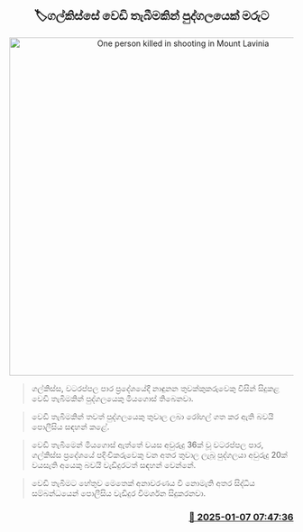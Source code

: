 <p align='center'><b><h2 align='center' title='One person killed in shooting in Mount Lavinia'>🏷ගල්කිස්සේ වෙඩි තැබීමකින් පුද්ගලයෙක් මරුට</h2></b></p>
<p align='center'><img src='https://helakuru.sgp1.cdn.digitaloceanspaces.com/esana/images/lib/shooting-new.jpg' width='600' alt='One person killed in shooting in Mount Lavinia'></p>

> ගල්කිස්ස, වටරප්පල පාර ප්‍රදේශයේදී නාඳුනන තුවක්කුකරුවෙකු විසින් සිදුකළ වෙඩි තැබීමකින් පුද්ගලයෙකු මියගොස් තිබෙනවා.

> වෙඩි තැබීමකින් තවත් පුද්ගලයෙකු තුවාල ලබා රෝහල් ගත කර ඇති බවයි පොලීසිය සඳහන් කළේ.

> වෙඩි තැබීමෙන් මියගොස් ඇත්තේ වයස අවුරුදු 36ක් වූ වටරප්පල පාර, ගල්කිස්ස ප්‍රදේශයේ පදිංචිකරුවෙකු වන අතර තුවාල ලැබූ පුද්ගලයා අවුරුදු 20ක් වයසැති අයෙකු බවයි වැඩිදුරටත් සඳහන් වෙන්නේ.

> වෙඩි තැබීමට හේතුව මෙතෙක් අනාවරණය වී නොමැති අතර සිද්ධිය සම්බන්ධයෙන් පොලීසිය වැඩිදුර විමර්ශන සිදුකරනවා.



<h3 align='right'><a href='https://www.helakuru.lk/esana/p/106375/'>📅 2025-01-07 07:47:36</a></h3>
